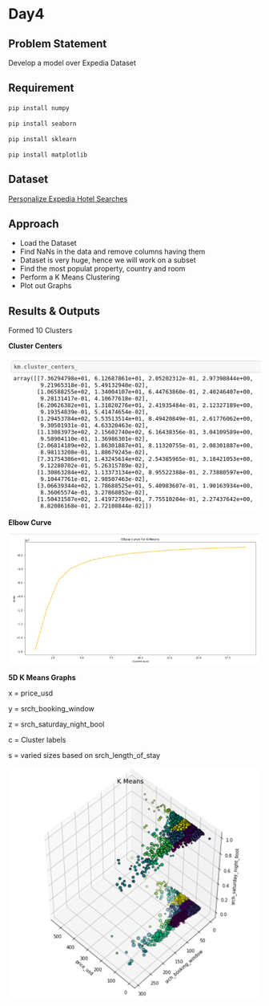 # Day4

## Problem Statement

Develop a model over Expedia Dataset

## Requirement

`pip install numpy`

`pip install seaborn`

`pip install sklearn`

`pip install matplotlib`

## Dataset

[Personalize Expedia Hotel Searches]( https://www.kaggle.com/c/expedia-personalized-sort/data)

## Approach

* Load the Dataset
* Find NaNs in the data and remove columns having them
* Dataset is very huge, hence we will work on a subset
* Find the most populat property, country and room
* Perform a K Means Clustering
* Plot out Graphs

## Results & Outputs

Formed 10 Clusters

**Cluster Centers**

![Cluster Centers](Assets/Cluster_centers.png)

**Elbow Curve**

![Elbow Curve](Assets/Elbow_Curve.png)

**5D K Means Graphs**

x = price_usd

y = srch_booking_window

z = srch_saturday_night_bool

c = Cluster labels

s = varied sizes based on srch_length_of_stay

![5D K Means](Assets/5DKMeans.png)
